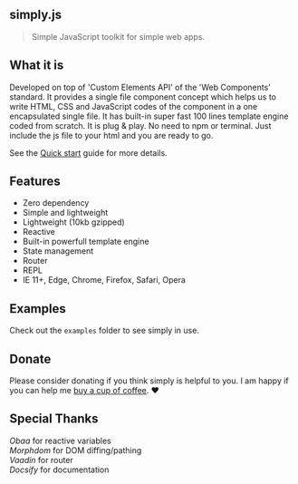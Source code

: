 ## simply.js

> Simple JavaScript toolkit for simple web apps.

## What it is

Developed on top of 'Custom Elements API' of the 'Web Components' standard. It provides a single file component concept which helps us to write HTML, CSS and JavaScript codes of the component in a one encapsulated single file. It has built-in super fast 100 lines template engine coded from scratch. It is plug & play. No need to npm or terminal. Just include the js file to your html and you are ready to go.

See the [Quick start](quickstart.md) guide for more details.

## Features

- Zero dependency
- Simple and lightweight
- Lightweight (10kb gzipped)
- Reactive
- Built-in powerfull template engine
- State management
- Router
- REPL
- IE 11+, Edge, Chrome, Firefox, Safari, Opera

## Examples

Check out the `examples` folder to see simply in use.

## Donate

Please consider donating if you think simply is helpful to you. I am happy if you can help me [buy a cup of coffee](https://github.com/fehmi/donate). :heart:

## Special Thanks

_Obaa_ for reactive variables<br>
_Morphdom_ for DOM diffing/pathing<br>
_Vaadin_ for router<br>
_Docsify_ for documentation


